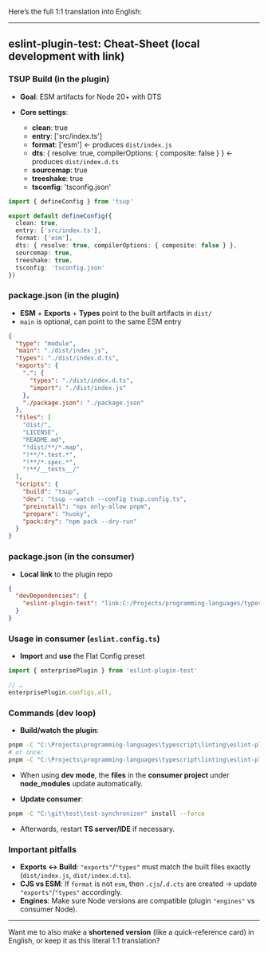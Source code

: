 Here’s the full 1:1 translation into English:

---

## eslint-plugin-test: Cheat-Sheet (local development with link)

### TSUP Build (in the plugin)

* **Goal**: ESM artifacts for Node 20+ with DTS
* **Core settings**:

  * **clean**: true
  * **entry**: \['src/index.ts']
  * **format**: \['esm']  ← produces `dist/index.js`
  * **dts**: { resolve: true, compilerOptions: { composite: false } }  ← produces `dist/index.d.ts`
  * **sourcemap**: true
  * **treeshake**: true
  * **tsconfig**: 'tsconfig.json'

```ts
import { defineConfig } from 'tsup'

export default defineConfig({
  clean: true,
  entry: ['src/index.ts'],
  format: ['esm'],
  dts: { resolve: true, compilerOptions: { composite: false } },
  sourcemap: true,
  treeshake: true,
  tsconfig: 'tsconfig.json'
})
```

### package.json (in the plugin)

* **ESM** + **Exports** + **Types** point to the built artifacts in `dist/`
* `main` is optional, can point to the same ESM entry

```json
{
  "type": "module",
  "main": "./dist/index.js",
  "types": "./dist/index.d.ts",
  "exports": {
    ".": {
      "types": "./dist/index.d.ts",
      "import": "./dist/index.js"
    },
    "./package.json": "./package.json"
  },
  "files": [
    "dist/",
    "LICENSE",
    "README.md",
    "!dist/**/*.map",
    "!**/*.test.*",
    "!**/*.spec.*",
    "!**/__tests__/"
  ],
  "scripts": {
    "build": "tsup",
    "dev": "tsup --watch --config tsup.config.ts",
    "preinstall": "npx only-allow pnpm",
    "prepare": "husky",
    "pack:dry": "npm pack --dry-run"
  }
}
```

### package.json (in the consumer)

* **Local link** to the plugin repo

```json
{
  "devDependencies": {
    "eslint-plugin-test": "link:C:/Projects/programming-languages/typescript/linting/eslint-plugin-test"
  }
}
```

### Usage in consumer (`eslint.config.ts`)

* **Import** and **use** the Flat Config preset

```ts
import { enterprisePlugin } from 'eslint-plugin-test'

// …
enterprisePlugin.configs.all,
```

### Commands (dev loop)

* **Build/watch the plugin**:

```bash
pnpm -C "C:\Projects\programming-languages\typescript\linting\eslint-plugin-test" dev
# or once:
pnpm -C "C:\Projects\programming-languages\typescript\linting\eslint-plugin-test" build
```

* When using **dev mode**, the **files** in the **consumer project** under **node\_modules** update automatically.

* **Update consumer**:

```bash
pnpm -C "C:\git\test\test-synchronizer" install --force
```

* Afterwards, restart **TS server/IDE** if necessary.

### Important pitfalls

* **Exports ↔ Build**: `"exports"`/`"types"` must match the built files exactly (`dist/index.js`, `dist/index.d.ts`).
* **CJS vs ESM**: If `format` is not `esm`, then `.cjs`/`.d.cts` are created → update `"exports"`/`"types"` accordingly.
* **Engines**: Make sure Node versions are compatible (plugin `"engines"` vs consumer Node).

---

Want me to also make a **shortened version** (like a quick-reference card) in English, or keep it as this literal 1:1 translation?
